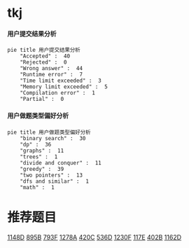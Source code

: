 # tkj

<!-- tabs:start -->



#### **用户提交结果分析**

```mermaid
pie title 用户提交结果分析
    "Accepted" :  40
    "Rejected" :  0
    "Wrong answer" :  44
    "Runtime error" :  7
    "Time limit exceeded" :  3
    "Memory limit exceeded" :  5
    "Compilation error" :  1
    "Partial" :  0
```

#### **用户做题类型偏好分析**

```mermaid
pie title 用户做题类型偏好分析
    "binary search" :  30
    "dp" :  36
    "graphs" :  11
    "trees" :  1
    "divide and conquer" :  11
    "greedy" :  39
    "two pointers" :  13
    "dfs and similar" :  1
    "math" :  1
```



<!-- tabs:end -->
# 推荐题目
[1148D](https://codeforces.com/contest/1148/problem/D)
[895B](https://codeforces.com/contest/895/problem/B)
[793F](https://codeforces.com/contest/793/problem/F)
[1278A](https://codeforces.com/contest/1278/problem/A)
[420C](https://codeforces.com/contest/420/problem/C)
[536D](https://codeforces.com/contest/536/problem/D)
[1230F](https://codeforces.com/contest/1230/problem/F)
[117E](https://codeforces.com/contest/117/problem/E)
[402B](https://codeforces.com/contest/402/problem/B)
[1162D](https://codeforces.com/contest/1162/problem/D)
